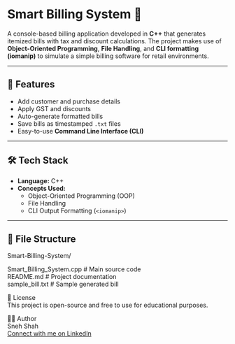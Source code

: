 # Smart Billing System 🧾

A console-based billing application developed in **C++** that generates itemized bills with tax and discount calculations. The project makes use of **Object-Oriented Programming**, **File Handling**, and **CLI formatting (iomanip)** to simulate a simple billing software for retail environments.

---

## 🚀 Features

- Add customer and purchase details
- Apply GST and discounts
- Auto-generate formatted bills
- Save bills as timestamped `.txt` files
- Easy-to-use **Command Line Interface (CLI)**

---

## 🛠️ Tech Stack

- **Language:** C++
- **Concepts Used:**  
  - Object-Oriented Programming (OOP)  
  - File Handling  
  - CLI Output Formatting (`<iomanip>`)

---

## 📂 File Structure

Smart-Billing-System/<br>

Smart_Billing_System.cpp       # Main source code<br>
README.md               # Project documentation<br>
sample_bill.txt         # Sample generated bill<br>

📄 License<br>
This project is open-source and free to use for educational purposes.

🙋‍♂️ Author<br>
Sneh Shah<br>
[Connect with me on LinkedIn](https://www.linkedin.com/in/sneh-shah-575656322/)

